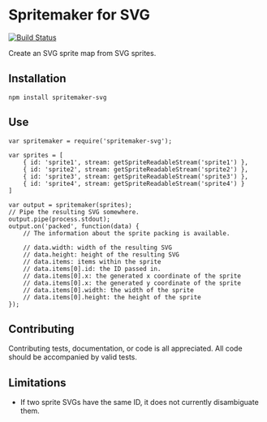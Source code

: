 # Spritemaker for SVG

[![Build Status](https://travis-ci.org/bryanburgers/spritemaker-svg.png?branch=master)](https://travis-ci.org/bryanburgers/spritemaker-svg)

Create an SVG sprite map from SVG sprites.

## Installation

```
npm install spritemaker-svg
```

## Use

```
var spritemaker = require('spritemaker-svg');

var sprites = [
	{ id: 'sprite1', stream: getSpriteReadableStream('sprite1') },
	{ id: 'sprite2', stream: getSpriteReadableStream('sprite2') },
	{ id: 'sprite3', stream: getSpriteReadableStream('sprite3') },
	{ id: 'sprite4', stream: getSpriteReadableStream('sprite4') }
]

var output = spritemaker(sprites);
// Pipe the resulting SVG somewhere.
output.pipe(process.stdout);
output.on('packed', function(data) {
	// The information about the sprite packing is available.

	// data.width: width of the resulting SVG
	// data.height: height of the resulting SVG
	// data.items: items within the sprite
	// data.items[0].id: the ID passed in.
	// data.items[0].x: the generated x coordinate of the sprite
	// data.items[0].x: the generated y coordinate of the sprite
	// data.items[0].width: the width of the sprite
	// data.items[0].height: the height of the sprite
});
```

## Contributing

Contributing tests, documentation, or code is all appreciated. All code should
be accompanied by valid tests.

## Limitations

* If two sprite SVGs have the same ID, it does not currently disambiguate
  them.
